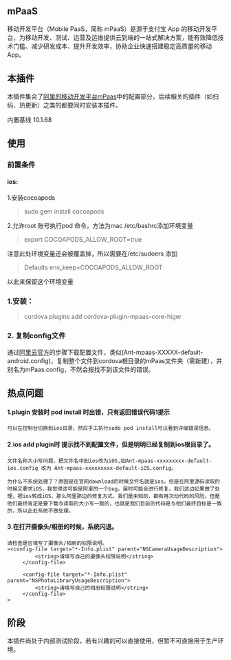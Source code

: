 ## mPaaS 

移动开发平台（Mobile PaaS，简称 mPaaS）是源于支付宝 App 的移动开发平台，为移动开发、测试、运营及运维提供云到端的一站式解决方案，能有效降低技术门槛、减少研发成本、提升开发效率，协助企业快速搭建稳定高质量的移动 App。

## 本插件
本插件集合了[阿里的移动开发平台mPaas](https://help.aliyun.com/document_detail/49549.html)中的配置部分，后续相关的插件（如扫码、热更新）之类的都要同时安装本插件。

内置基线 10.1.68

## 使用

### 前置条件
#### ios:
1.安装cocoapods
>sudo gem install cocoapods

2.允许root 账号执行pod 命令。方法为mac /etc/bashrc添加环境变量
>export COCOAPODS_ALLOW_ROOT=true

注意此处环境变量还会被覆盖掉，所以需要在/etc/sudoers 添加
>Defaults env_keep=COCOAPODS_ALLOW_ROOT

以此来保留这个环境变量

### 1.安装：
> cordova plugins add cordova-plugin-mpaas-core-higer

### 2. 复制config文件
通过[阿里云官方](https://help.aliyun.com/document_detail/164968.html?spm=a2c4g.11186623.6.569.3e6434b61nIh5E)的步骤下载配置文件，类似(Ant-mpaas-XXXXX-default-android.config)，复制整个文件到cordova根目录的mPaas文件夹（需新建），并别名为mPaas.config，不然会报找不到该文件的错误。

## 热点问题
#### 1.plugin 安装时 pod install 时出错，只有返回错误代码1提示
    可以在控制台切换到ios目录，然后手工执行sudo pod install可以看到详细错误信息。

#### 2.ios add plugin时 提示找不到配置文件，但是明明已经复制到ios根目录了。
    文件名称大小写问题，把文件名中到ios改为iOS,如Ant-mpaas-xxxxxxxxx-default-ios.config 改为 Ant-mpaas-xxxxxxxxx-default-iOS.config。
    
    为什么不系统处理了？原因是在官网download的时候文件名就是ios，但是在阿里源码读取的时候又要求iOS，我觉得这可能是阿里的一个bug，届时可能会进行修复。我们这边如果做了处理，把ios转成iOS，那么阿里那边的修复方式，我们是未知的，都有再次动代码的风险。但是他们最终肯定是要下载与读取的大小写一致的，也就是我们目前的代码是与他们最终目标是一致的，所以此处系统不做处理。

#### 3.在打开摄像头/相册的时候，系统闪退。
    请检查是否填写了摄像头/相册的权限说明。  
    ><config-file target="*-Info.plist" parent="NSCameraUsageDescription">
             <string>请填写自己的摄像头权限说明</string>
         </config-file>

         <config-file target="*-Info.plist" parent="NSPhotoLibraryUsageDescription">
             <string>请填写自己的相册权限说明</string>
         </config-file>
    >

## 阶段
本插件尚处于内部测试阶段，若有兴趣的可以直接使用，但暂不可直接用于生产环境。
